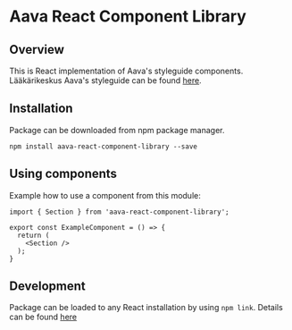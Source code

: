 # Aava React Component Library

## Overview
This is React implementation of Aava's styleguide components. Lääkärikeskus Aava's styleguide can be
found [here](https://laakarikeskusaava.github.io/styleguide).

## Installation
Package can be downloaded from npm package manager.

    npm install aava-react-component-library --save
    
## Using components
Example how to use a component from this module:


    import { Section } from 'aava-react-component-library';
    
    export const ExampleComponent = () => {
      return (
        <Section />
      );
    }


## Development
Package can be loaded to any React installation by using `npm link`. Details can be found
[here](https://docs.npmjs.com/cli/link)
